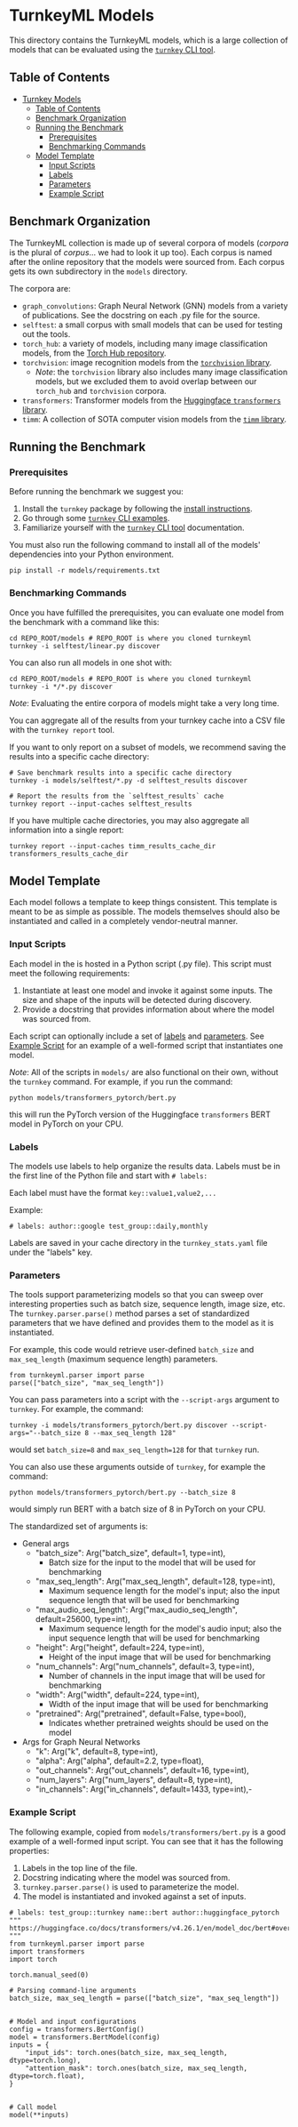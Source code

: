 # TurnkeyML Models

This directory contains the TurnkeyML models, which is a large collection of models that can be evaluated using the [`turnkey` CLI tool](https://github.com/onnx/turnkeyml/blob/main/docs/tools_user_guide.md).

## Table of Contents

- [Turnkey Models](#turnkey-models)
  - [Table of Contents](#table-of-contents)
  - [Benchmark Organization](#benchmark-organization)
  - [Running the Benchmark](#running-the-benchmark)
    - [Prerequisites](#prerequisites)
    - [Benchmarking Commands](#benchmarking-commands)
  - [Model Template](#model-template)
    - [Input Scripts](#input-scripts)
    - [Labels](#labels)
    - [Parameters](#parameters)
    - [Example Script](#example-script)

## Benchmark Organization

The TurnkeyML collection is made up of several corpora of models (_corpora_ is the plural of _corpus_... we had to look it up too). Each corpus is named after the online repository that the models were sourced from. Each corpus gets its own subdirectory in the `models` directory. 

The corpora are:
- `graph_convolutions`: Graph Neural Network (GNN) models from a variety of publications. See the docstring on each .py file for the source.
- `selftest`: a small corpus with small models that can be used for testing out the tools.
- `torch_hub`: a variety of models, including many image classification models, from the [Torch Hub repository](https://github.com/pytorch/hub).
- `torchvision`: image recognition models from the [`torchvision` library](https://pytorch.org/vision/stable/index.html).
  - _Note_: the `torchvision` library also includes many image classification models, but we excluded them to avoid overlap between our `torch_hub` and `torchvision` corpora.
- `transformers`: Transformer models from the [Huggingface `transformers` library](https://huggingface.co/docs/transformers/index).
- `timm`: A collection of SOTA computer vision models from the [`timm` library](https://timm.fast.ai/).

## Running the Benchmark

### Prerequisites

Before running the benchmark we suggest you:
1. Install the `turnkey` package by following the [install instructions](https://github.com/onnx/turnkeyml/tree/main/docs/install.md).
1. Go through some [`turnkey` CLI examples](https://github.com/onnx/turnkeyml/tree/main/examples/cli/readme.md).
1. Familiarize yourself with the [`turnkey` CLI tool](https://github.com/onnx/turnkeyml/blob/main/docs/turnkey_user_guide.md) documentation.

You must also run the following command to install all of the models' dependencies into your Python environment.

`pip install -r models/requirements.txt`

### Benchmarking Commands

Once you have fulfilled the prerequisites, you can evaluate one model from the benchmark with a command like this:

```
cd REPO_ROOT/models # REPO_ROOT is where you cloned turnkeyml
turnkey -i selftest/linear.py discover
```

You can also run all models in one shot with:
```
cd REPO_ROOT/models # REPO_ROOT is where you cloned turnkeyml
turnkey -i */*.py discover
```

_Note_: Evaluating the entire corpora of models might take a very long time.

You can aggregate all of the results from your turnkey cache into a CSV file with the `turnkey report` tool.

If you want to only report on a subset of models, we recommend saving the results into a specific cache directory:

```
# Save benchmark results into a specific cache directory
turnkey -i models/selftest/*.py -d selftest_results discover

# Report the results from the `selftest_results` cache
turnkey report --input-caches selftest_results
```

If you have multiple cache directories, you may also aggregate all information into a single report:

```
turnkey report --input-caches timm_results_cache_dir transformers_results_cache_dir
```

## Model Template

Each model follows a template to keep things consistent. This template is meant to be as simple as possible. The models themselves should also be instantiated and called in a completely vendor-neutral manner.

### Input Scripts

Each model in the is hosted in a Python script (.py file). This script must meet the following requirements:
1. Instantiate at least one model and invoke it against some inputs. The size and shape of the inputs will be detected during discovery.
1. Provide a docstring that provides information about where the model was sourced from.

Each script can optionally include a set of [labels](#labels) and [parameters](#parameters). See [Example Script](#example-script) for an example of a well-formed script that instantiates one model.

_Note_: All of the scripts in `models/` are also functional on their own, without the `turnkey` command. For example, if you run the command:

```
python models/transformers_pytorch/bert.py
```

this will run the PyTorch version of the Huggingface `transformers` BERT model in PyTorch on your CPU.

### Labels

The models use labels to help organize the results data. Labels must be in the first line of the Python file and start with `# labels: `

Each label must have the format `key::value1,value2,...`

Example:

```
# labels: author::google test_group::daily,monthly
```
     
Labels are saved in your cache directory in the `turnkey_stats.yaml` file under the "labels" key.

### Parameters

The tools support parameterizing models so that you can sweep over interesting properties such as batch size, sequence length, image size, etc. The `turnkey.parser.parse()` method parses a set of standardized parameters that we have defined and provides them to the model as it is instantiated.

For example, this code would retrieve user-defined `batch_size` and `max_seq_length` (maximum sequence length) parameters.

```
from turnkeyml.parser import parse
parse(["batch_size", "max_seq_length"])
```

You can pass parameters into a script with the `--script-args` argument to `turnkey`. For example, the command:

```
turnkey -i models/transformers_pytorch/bert.py discover --script-args="--batch_size 8 --max_seq_length 128"
```

would set `batch_size=8` and `max_seq_length=128` for that `turnkey` run.

You can also use these arguments outside of `turnkey`, for example the command:

```
python models/transformers_pytorch/bert.py --batch_size 8
```

would simply run BERT with a batch size of 8 in PyTorch on your CPU.


The standardized set of arguments is:

- General args
    - "batch_size": Arg("batch_size", default=1, type=int),
        - Batch size for the input to the model that will be used for benchmarking
    - "max_seq_length": Arg("max_seq_length", default=128, type=int),
        - Maximum sequence length for the model's input; also the input sequence length that will be used for benchmarking
    - "max_audio_seq_length": Arg("max_audio_seq_length", default=25600, type=int),
        - Maximum sequence length for the model's audio input; also the input sequence length that will be used for benchmarking
    - "height": Arg("height", default=224, type=int),
        - Height of the input image that will be used for benchmarking
    - "num_channels": Arg("num_channels", default=3, type=int),
        - Number of channels in the input image that will be used for benchmarking
    - "width": Arg("width", default=224, type=int),
        - Width of the input image that will be used for benchmarking
    - "pretrained": Arg("pretrained", default=False, type=bool),
        - Indicates whether pretrained weights should be used on the model
- Args for Graph Neural Networks
    - "k": Arg("k", default=8, type=int),
    - "alpha": Arg("alpha", default=2.2, type=float),
    - "out_channels": Arg("out_channels", default=16, type=int),
    - "num_layers": Arg("num_layers", default=8, type=int),
    - "in_channels": Arg("in_channels", default=1433, type=int),- 

### Example Script

The following example, copied from `models/transformers/bert.py` is a good example of a well-formed input script. You can see that it has the following properties:

1. Labels in the top line of the file.
1. Docstring indicating where the model was sourced from.
1. `turnkey.parser.parse()` is used to parameterize the model.
1. The model is instantiated and invoked against a set of inputs.

```
# labels: test_group::turnkey name::bert author::huggingface_pytorch
"""
https://huggingface.co/docs/transformers/v4.26.1/en/model_doc/bert#overview
"""
from turnkeyml.parser import parse
import transformers
import torch

torch.manual_seed(0)

# Parsing command-line arguments
batch_size, max_seq_length = parse(["batch_size", "max_seq_length"])


# Model and input configurations
config = transformers.BertConfig()
model = transformers.BertModel(config)
inputs = {
    "input_ids": torch.ones(batch_size, max_seq_length, dtype=torch.long),
    "attention_mask": torch.ones(batch_size, max_seq_length, dtype=torch.float),
}


# Call model
model(**inputs)
```
